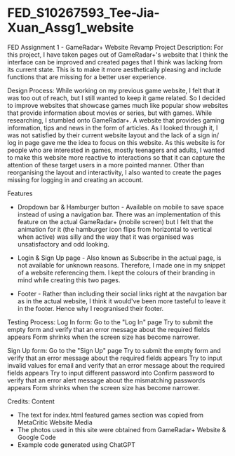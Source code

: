 # FED_S10267593_Tee-Jia-Xuan_Assg1_website
FED Assignment 1 - GameRadar+ Website Revamp
Project Description: For this project, I have taken pages out of GameRadar+'s website that I think the interface can be improved and created pages that I think was lacking from its current state. This is to make it more aesthetically pleasing and include functions that are missing for a better user experience.

Design Process: While working on my previous game website, I felt that it was too out of reach, but I still wanted to keep it game related. So I decided to improve websites that showcase games much like popular show websites that provide information about movies or series, but with games. While researching, I stumbled onto GameRadar+. A website that provides gaming information, tips and news in the form of articles. As I looked through it, I was not satisfied by their current website layout and the lack of a sign in/ log in page gave me the idea to focus on this website. As this website is for people who are interested in games, mostly teenagers and adults, I wanted to make this website more reactive to interactions so that it can capture the attention of these target users in a more pointed manner. Other than reorganising the layout and interactivity, I also wanted to create the pages missing for logging in and creating an account.

Features
- Dropdown bar & Hamburger button - Available on mobile to save space instead of using a navigation bar. There was an implementation of this feature on the actual GameRadar+ (mobile screen) but I felt that the animation for it (the hamburger icon flips from horizontal to vertical when active) was silly and the way that it was organised was unsatisfactory and odd looking.

- Login & Sign Up page - Also known as Subscribe in the actual page, is not available for unknown reasons. Therefore, I made one in my snippet of a website referencing them. I kept the colours of their branding in mind while creating this two pages.

- Footer - Rather than including their social links right at the navgation bar as in the actual website, I think it would've been more tasteful to leave it in the footer. Hence why I reogranised their footer.

Testing Process:
Log In form:
Go to the "Log In" page
Try to submit the empty form and verify that an error message about the required fields appears
Form shrinks when the screen size has become narrower.

Sign Up form:
Go to the "Sign Up" page
Try to submit the empty form and verify that an error message about the required fields appears
Try to input invalid values for email and verify that an error message about the required fields appears
Try to input different password into Confirm password to verify that an error alert message about the mismatching passwords appears
Form shrinks when the screen size has become narrower.

Credits:
Content
- The text for index.html featured games section was copied from MetaCritic Website
Media
- The photos used in this site were obtained from GameRadar+ Website & Google
Code
- Example code generated using ChatGPT
